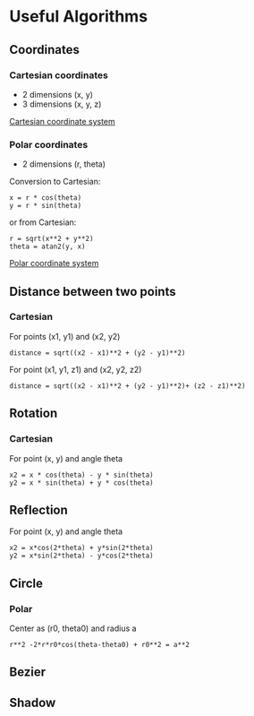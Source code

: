 # Useful Algorithms

## Coordinates

### Cartesian coordinates

* 2 dimensions (x, y)
* 3 dimensions (x, y, z)

[Cartesian coordinate system](https://en.wikipedia.org/wiki/Cartesian_coordinate_system)

### Polar coordinates

* 2 dimensions (r, theta)

Conversion to Cartesian:

```
x = r * cos(theta)
y = r * sin(theta)
```
or from Cartesian:

```
r = sqrt(x**2 + y**2)
theta = atan2(y, x)

```

[Polar coordinate system](https://en.wikipedia.org/wiki/Polar_coordinate_system)

## Distance between two points

### Cartesian

For points (x1, y1) and (x2, y2)

```distance = sqrt((x2 - x1)**2 + (y2 - y1)**2)```

For point (x1, y1, z1) and (x2, y2, z2)

```distance = sqrt((x2 - x1)**2 + (y2 - y1)**2)+ (z2 - z1)**2)```


## Rotation

### Cartesian

For point (x, y) and angle theta

```
x2 = x * cos(theta) - y * sin(theta)
y2 = x * sin(theta) + y * cos(theta)
```

## Reflection

For point (x, y) and angle theta

```
x2 = x*cos(2*theta) + y*sin(2*theta)
y2 = x*sin(2*theta) - y*cos(2*theta)
```

## Circle

### Polar

Center as (r0, theta0) and radius a

``` r**2 -2*r*r0*cos(theta-theta0) + r0**2 = a**2 ```

## Bezier



## Shadow


